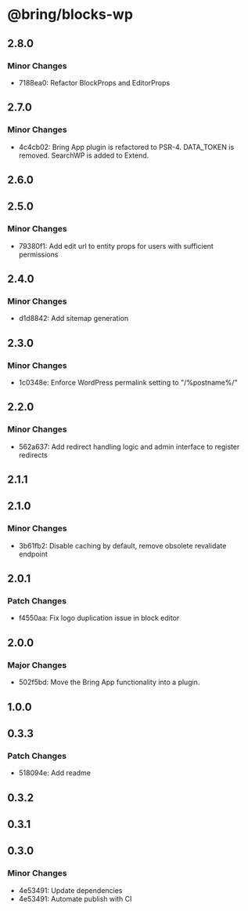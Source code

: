 # @bring/blocks-wp

## 2.8.0

### Minor Changes

-   7188ea0: Refactor BlockProps and EditorProps

## 2.7.0

### Minor Changes

-   4c4cb02: Bring App plugin is refactored to PSR-4. DATA_TOKEN is removed. SearchWP is added to Extend.

## 2.6.0

## 2.5.0

### Minor Changes

-   79380f1: Add edit url to entity props for users with sufficient permissions

## 2.4.0

### Minor Changes

-   d1d8842: Add sitemap generation

## 2.3.0

### Minor Changes

-   1c0348e: Enforce WordPress permalink setting to "/%postname%/"

## 2.2.0

### Minor Changes

-   562a637: Add redirect handling logic and admin interface to register redirects

## 2.1.1

## 2.1.0

### Minor Changes

-   3b61fb2: Disable caching by default, remove obsolete revalidate endpoint

## 2.0.1

### Patch Changes

-   f4550aa: Fix logo duplication issue in block editor

## 2.0.0

### Major Changes

-   502f5bd: Move the Bring App functionality into a plugin.

## 1.0.0

## 0.3.3

### Patch Changes

-   518094e: Add readme

## 0.3.2

## 0.3.1

## 0.3.0

### Minor Changes

-   4e53491: Update dependencies
-   4e53491: Automate publish with CI

